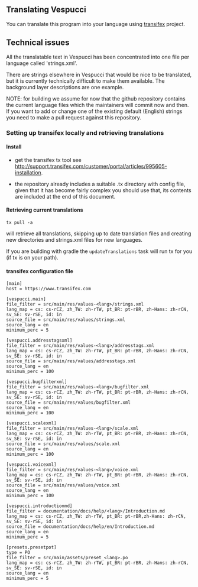 ## Translating Vespucci

You can translate this program into your language using [transifex](https://www.transifex.com/projects/p/vespucci/) project.

## Technical issues

All the translatable text in Vespucci has been concentrated into one file per language called 'strings.xml'.

There are strings elsewhere in Vespucci that would be nice to be translated, but it is currently technically difficult to make them available. The background layer descriptions are one example.

NOTE: for building we assume for now that the github repository contains the current language files which the maintainers will commit now and then. If you want to add or change one of the existing default (English) strings you need to make a pull request against this repository.

### Setting up transifex locally and retrieving translations

#### Install

- get the transifex tx tool see http://support.transifex.com/customer/portal/articles/995605-installation.

- the repository already includes a suitable .tx directory with config file, given that it has become fairly complex you should use that, its contents are included at the end of this document.
 
#### Retrieving current translations
 
    tx pull -a
 
will retrieve all translations, skipping up to date translation files and creating new directories and strings.xml files for new languages.
 
If you are building with gradle the ``updateTranslations`` task will run tx for you (if tx is on your path).
 
 
#### transifex configuration file

    [main]
    host = https://www.transifex.com
    
    [vespucci.main]
    file_filter = src/main/res/values-<lang>/strings.xml
    lang_map = cs: cs-rCZ, zh_TW: zh-rTW, pt_BR: pt-rBR, zh-Hans: zh-rCN, sv_SE: sv-rSE, id: in 
    source_file = src/main/res/values/strings.xml
    source_lang = en
    minimum_perc = 5
    
    [vespucci.addresstagsxml]
    file_filter = src/main/res/values-<lang>/addresstags.xml
    lang_map = cs: cs-rCZ, zh_TW: zh-rTW, pt_BR: pt-rBR, zh-Hans: zh-rCN, sv_SE: sv-rSE, id: in
    source_file = src/main/res/values/addresstags.xml
    source_lang = en
    minimum_perc = 100
    
    [vespucci.bugfilterxml]
    file_filter = src/main/res/values-<lang>/bugfilter.xml
    lang_map = cs: cs-rCZ, zh_TW: zh-rTW, pt_BR: pt-rBR, zh-Hans: zh-rCN, sv_SE: sv-rSE, id: in
    source_file = src/main/res/values/bugfilter.xml
    source_lang = en
    minimum_perc = 100
    
    [vespucci.scalexml]
    file_filter = src/main/res/values-<lang>/scale.xml
    lang_map = cs: cs-rCZ, zh_TW: zh-rTW, pt_BR: pt-rBR, zh-Hans: zh-rCN, sv_SE: sv-rSE, id: in
    source_file = src/main/res/values/scale.xml
    source_lang = en
    minimum_perc = 100
    
    [vespucci.voicexml]
    file_filter = src/main/res/values-<lang>/voice.xml
    lang_map = cs: cs-rCZ, zh_TW: zh-rTW, pt_BR: pt-rBR, zh-Hans: zh-rCN, sv_SE: sv-rSE, id: in
    source_file = src/main/res/values/voice.xml
    source_lang = en
    minimum_perc = 100
    
    [vespucci.introductionmd]
    file_filter = documentation/docs/help/<lang>/Introduction.md
    lang_map = cs: cs-rCZ, zh_TW: zh-rTW, pt_BR: pt-rBR,zh-Hans: zh-rCN, sv_SE: sv-rSE, id: in 
    source_file = documentation/docs/help/en/Introduction.md
    source_lang = en
    minimum_perc = 5
    
    [presets.presetpot]
    type = PO
    file_filter = src/main/assets/preset_<lang>.po
    lang_map = cs: cs-rCZ, zh_TW: zh-rTW, pt_BR: pt-rBR, zh-Hans: zh-rCN, sv_SE: sv-rSE, id: in
    source_lang = en
    minimum_perc = 5

